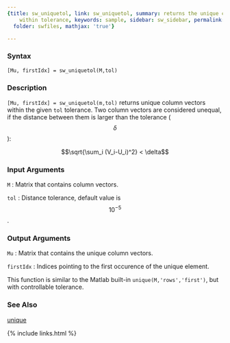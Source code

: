 ```yaml
---
{title: sw_uniquetol, link: sw_uniquetol, summary: returns the unique column vectors
    within tolerance, keywords: sample, sidebar: sw_sidebar, permalink: sw_uniquetol,
  folder: swfiles, mathjax: 'true'}

---
```

  
### Syntax
  
`[Mu, firstIdx] = sw_uniquetol(M,tol)`
  
### Description
  
`[Mu, firstIdx] = sw_uniquetol(m,tol)` returns unique column vectors
within the given `tol` tolerance. Two column vectors are considered
unequal, if the distance between them is larger than the tolerance
($$\delta$$):
 
$$\sqrt{\sum_i (V_i-U_i)^2} < \delta$$
  
### Input Arguments
  
`M`
: Matrix that contains column vectors.
  
`tol`
: Distance tolerance, default value is $$10^{-5}$$.
  
### Output Arguments
  
`Mu`
: Matrix that contains the unique column vectors.
 
`firstIdx`
: Indices pointing to the first occurence of the unique element.
 
This function is similar to the Matlab built-in
`unique(M,'rows','first')`, but with controllable tolerance.
 
### See Also
 
[unique](https://ch.mathworks.com/help/matlab/ref/unique.html)
 

{% include links.html %}
